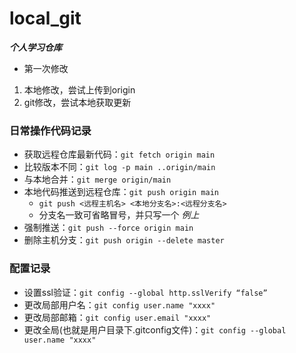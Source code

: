 # local_git
 ***个人学习仓库***
- 第一次修改
1. 本地修改，尝试上传到origin
2. git修改，尝试本地获取更新

### **日常操作代码记录**
- 获取远程仓库最新代码：```git fetch origin main```
- 比较版本不同：```git log -p main ..origin/main```
- 与本地合并：```git merge origin/main```
- 本地代码推送到远程仓库：```git push origin main```
  - ```git push <远程主机名> <本地分支名>:<远程分支名>```
  - 分支名一致可省略冒号，并只写一个 *例上*
- 强制推送：```git push --force origin main```
- 删除主机分支：```git push origin --delete master```

### **配置记录**
- 设置ssl验证：```git config --global http.sslVerify “false”```
- 更改局部用户名：```git config user.name "xxxx"```
- 更改局部邮箱：```git config user.email "xxxx"```
- 更改全局(也就是用户目录下.gitconfig文件)：```git config --global user.name "xxxx"```
